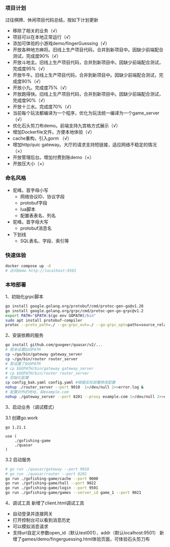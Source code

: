 ### 项目计划

过往棋牌、休闲项目代码总结，按如下计划更新
- 移除了相关的业务（√）
- 项目可以在本地正常运行（√）
- 添加可体验的小游戏demo/fingerGuessing（√）
- 开放各种地方麻将。旧线上生产项目代码，合并到新项目中。因缺少前端配合测试，完成度90%（√）
- 开放斗地主。旧线上生产项目代码，合并到新项目中。因缺少前端配合测试，完成度95%（√）
- 开放牛牛。旧线上生产项目代码，合并到新项目中。因缺少前端配合测试，完成度90%（√）
- 开放小九。完成度75%（√）
- 开放跑得快。旧线上生产项目代码，合并到新项目中。因缺少前端配合测试，完成度90%（√）
- 开放十三水。完成度70%（√）
- 当前每个玩法都编译为一个程序，优化为玩法统一编译为一个game_server（√）
- 优化石头剪刀布demo。前端支持九宫格方式展示（√）
- 增加Dockerfile文件。方便本地体验（√）
- cache重构，引入gorm （√）
- 增加http/quic gateway。大厅的请求支持短链接，适应网络不稳定的情况（×）
- 开放管理后台。增加付费到账demo（×）
- 开放压大小（×）

### 命名风格

- 驼峰。首字母小写
	- 网络协议ID、协议字段
	- protobuf字段
	- lua脚本
	- 配置表表名、列名
- 驼峰。首字母大写
	- protobuf消息名
- 下划线
	- SQL表名、字段、索引等

### 快速体验
```sh
docker compose up -d
# 访问demo http://localhost:9501
```

### 本地部署

1、初始化grpc脚本
```sh
go install google.golang.org/protobuf/cmd/protoc-gen-go@v1.28
go install google.golang.org/grpc/cmd/protoc-gen-go-grpc@v1.2
export PATH="$PATH:$(go env GOPATH)/bin"
sudo apt install protobuf-compiler
protoc --proto_path=./ --go-grpc_out=./ --go-grpc_opt=paths=source_relative --go_out=./ --go_opt=paths=source_relative internal/pb/*.proto
```
2、安装依赖的服务
```sh
go install github.com/guogeer/quasar/v2/...
# 若未设置$GOPATH
cp ~/go/bin/gateway gateway_server
cp ~/go/bin/router router_server
# 若设置了$GOPATH
# cp $GOPATH/bin/gateway gateway_server
# cp $GOPATH/bin/router router_server
# 初始化配置
cp config_bak.yaml config.yaml #根据实际部署修改配置
nohup ./router_server --port 9010  1>/dev/null 2>>error.log &
# 配置对外的地址，如example.com
nohup ./gateway_server --port 8201 --proxy example.com 1>/dev/null 2>>error.log &
```
3、启动业务（调试模式）

3.1 创建go.work
```
go 1.21.1

use (
	./gofishing-game
	./quasar
)

```
3.2 启动服务
```sh
# go run ./quasar/gateway --port 9010 
# go run ./quasar/router --port 8201
go run ./gofishing-game/cache --port 9000
go run ./gofishing-game/hall --port 9022
go run ./gofishing-game/login --port 9501
go run ./gofishing-game/games --server_id game_1 --port 9021
```
4、调试工具
新增了client.html调试工具
- 自动登录并连接网关
- 打开控制台可以看到消息历史
- 可以模拟消息请求
- 支持url自定义参数open_id（默认test001）、addr（默认localhost:9501）
新增了games/demo/fingerguessing.html体验页面，可体验石头剪刀布
